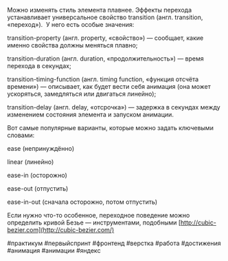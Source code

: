 Можно изменять стиль элемента плавнее. Эффекты перехода устанавливает универсальное свойство transition (англ. transition, «переход»).  У него есть особые значения:

transition-property (англ. property, «свойство») — сообщает, какие именно свойства должны меняться плавно;

transition-duration (англ. duration, «продолжительность») — время перехода в секундах;

transition-timing-function (англ. timing function, «функция отсчёта времени») — описывает, как будет вести себя анимация (она может ускоряться, замедляться или двигаться линейно);

transition-delay (англ. delay, «отсрочка») — задержка в секундах между изменением состояния элемента и запуском анимации.

  

Вот самые популярные варианты, которые можно задать ключевыми словами:

ease (непринуждённо)

linear (линейно)

ease-in (осторожно)

ease-out (отпустить)

ease-in-out (сначала осторожно, потом отпустить)

  

  

Если нужно что-то особенное, переходное поведение можно определить кривой Безье — инструментами, подобными [http://cubic-bezier.com](http://cubic-bezier.com/)


#практикум #первыйспринт #фронтенд #верстка #работа #достижения  #анимация #анимации #яндекс 
